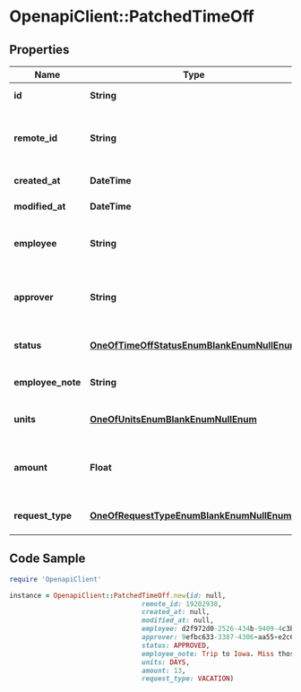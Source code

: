 # OpenapiClient::PatchedTimeOff

## Properties

Name | Type | Description | Notes
------------ | ------------- | ------------- | -------------
**id** | **String** |  | [optional] [readonly] 
**remote_id** | **String** | The third-party API ID of the matching object. | [optional] 
**created_at** | **DateTime** |  | [optional] [readonly] 
**modified_at** | **DateTime** |  | [optional] [readonly] 
**employee** | **String** | The employee requesting time off. | [optional] 
**approver** | **String** | The employee approving the time off request. | [optional] 
**status** | [**OneOfTimeOffStatusEnumBlankEnumNullEnum**](OneOfTimeOffStatusEnumBlankEnumNullEnum.md) | The status of this time off request. | [optional] 
**employee_note** | **String** | The status of this time off request. | [optional] 
**units** | [**OneOfUnitsEnumBlankEnumNullEnum**](OneOfUnitsEnumBlankEnumNullEnum.md) | The unit of time requested. | [optional] 
**amount** | **Float** | The number of time off units requested. | [optional] 
**request_type** | [**OneOfRequestTypeEnumBlankEnumNullEnum**](OneOfRequestTypeEnumBlankEnumNullEnum.md) | The type of time off request. | [optional] 

## Code Sample

```ruby
require 'OpenapiClient'

instance = OpenapiClient::PatchedTimeOff.new(id: null,
                                 remote_id: 19202938,
                                 created_at: null,
                                 modified_at: null,
                                 employee: d2f972d0-2526-434b-9409-4c3b468e08f0,
                                 approver: 9efbc633-3387-4306-aa55-e2c635e6bb4f,
                                 status: APPROVED,
                                 employee_note: Trip to Iowa. Miss those cornfields!,
                                 units: DAYS,
                                 amount: 13,
                                 request_type: VACATION)
```


